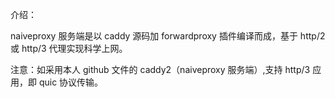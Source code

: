 介绍：

naiveproxy 服务端是以 caddy 源码加 forwardproxy 插件编译而成，基于 http/2 或 http/3 代理实现科学上网。

注意：如采用本人 github 文件的 caddy2（naiveproxy 服务端）,支持 http/3 应用，即 quic 协议传输。
